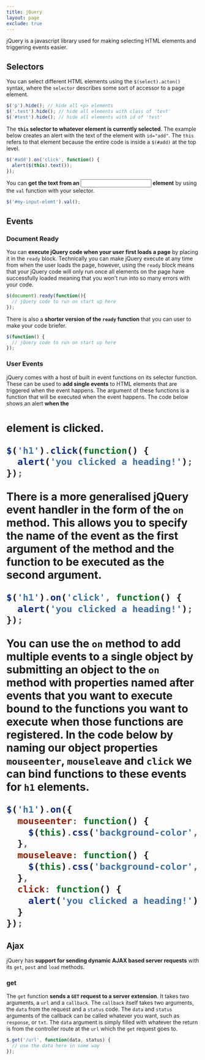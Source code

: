 ```yaml
---
title: jQuery
layout: page
exclude: true
---
```

jQuery is a javascript library used for making selecting HTML elements and triggering events easier.

## Selectors

You can select different HTML elements using the `$(select).acton()` syntax, where the `selector` describes some sort of accessor to a page element.
```js
$('p').hide(); // hide all <p> elements
$('.test').hide(); // hide all elements with class of 'test'
$('#test').hide(); // hide all elements with id of 'test'
```

The **`this` selector to whatever element is currently selected**. The example below creates an alert with the text of the element with `id="add"`. The `this` refers to that element because the entire code is inside a `$(#add)` at the top level.
```js
$('#add').on('click', function() {
  alert($(this).text());
});
```

You can **get the text from an <input> element** by using the `val` function with your selector.
```js
$('#my-input-elemt').val();
```

## Events

### Document Ready

You can **execute jQuery code when your user first loads a page** by placing it in the `ready` block. Technically you can make jQuery execute at any time from when the user loads the page, however, using the `ready` block means that your jQuery code will only run once all elements on the page have successfully loaded meaning that you won't run into so many errors with your code.
```js
$(document).ready(function(){  
  // jQuery code to run on start up here
});
```

There is also a **shorter version of the `ready` function** that you can user to make your code briefer.
```js
$(function() {
  // jQuery code to run on start up here
});
```

### User Events

jQuery comes with a host of built in event functions on its selector function. These can be used to **add single events** to HTML elements that are triggered when the event happens. The argument of these functions is a function that will be executed when the event happens. The code below shows an alert **when the <h1> element is clicked**.
```js
$('h1').click(function() {
  alert('you clicked a heading!');
});
```

There is a **more generalised jQuery event handler** in the form of the `on` method. This allows you to specify the name of the event as the first argument of the method and the function to be executed as the second argument.
```js
$('h1').on('click', function() {
  alert('you clicked a heading!');
});
```

You can use the `on` method to **add multiple events to a single object** by submitting an object to the `on` method with properties named after events that you want to execute bound to the functions you want to execute when those functions are registered. In the code below by naming our object properties `mouseenter`, `mouseleave` and `click` we can bind functions to these events for `h1` elements.
```js
$('h1').on({
  mouseenter: function() {
    $(this).css('background-color', 'blue');
  },
  mouseleave: function() {
    $(this).css('background-color', 'white');
  },
  click: function() {
    alert('you clicked a heading!');
  }
});
```

## Ajax

jQuery has **support for sending dynamic AJAX based server requests** with its `get`, `post` and `load` methods.

### get

The `get` function **sends a `GET` request to a server extension**. It takes two arguments, a `url` and a `callback`. The `callback` itself takes two arguments, the `data` from the request and a `status` code. The `data` and `status` arguments of the callback can be called whatever you want, such as `response`, or `txt`. The `data` argument is simply filled with whatever the return is from the controller route at the `url` which the `get` request goes to.
```js
$.get('/url', function(data, status) {
  // use the data here in some way
});
```


<!--stackedit_data:
eyJoaXN0b3J5IjpbOTYyMjg2NDUwLDg4OTA3MjQ0OCwxNzU4Mj
UzNjkxLC0xMDYwNjQzNSwxOTgwNzY3NTM3LDExNTc3NDM0MzRd
fQ==
-->